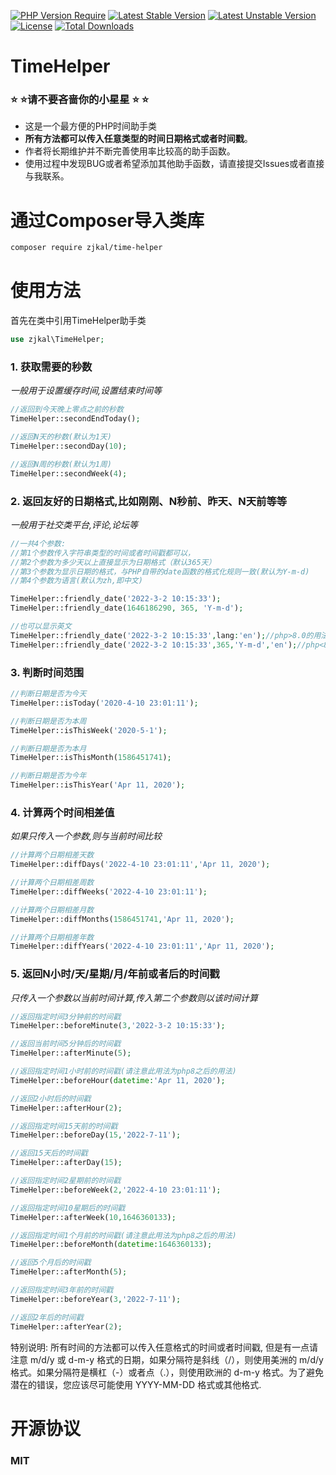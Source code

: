 [![PHP Version Require](http://poser.pugx.org/zjkal/time-helper/require/php)](https://packagist.org/packages/zjkal/time-helper)
[![Latest Stable Version](http://poser.pugx.org/zjkal/time-helper/v)](https://packagist.org/packages/zjkal/time-helper)
[![Latest Unstable Version](http://poser.pugx.org/zjkal/time-helper/v/unstable)](https://packagist.org/packages/zjkal/time-helper)
[![License](http://poser.pugx.org/zjkal/time-helper/license)](https://packagist.org/packages/zjkal/time-helper)
[![Total Downloads](http://poser.pugx.org/zjkal/time-helper/downloads)](https://packagist.org/packages/zjkal/time-helper)

# TimeHelper

### ⭐ ⭐请不要吝啬你的小星星 ⭐ ⭐

* 这是一个最方便的PHP时间助手类
* **所有方法都可以传入任意类型的时间日期格式或者时间戳**。
* 作者将长期维护并不断完善使用率比较高的助手函数。
* 使用过程中发现BUG或者希望添加其他助手函数，请直接提交Issues或者直接与我联系。

# 通过Composer导入类库

```bash
composer require zjkal/time-helper
```

# 使用方法

首先在类中引用TimeHelper助手类

```php
use zjkal\TimeHelper;
```

### 1. 获取需要的秒数

*一般用于设置缓存时间,设置结束时间等*

```php
//返回到今天晚上零点之前的秒数
TimeHelper::secondEndToday();

//返回N天的秒数(默认为1天)
TimeHelper::secondDay(10);

//返回N周的秒数(默认为1周)
TimeHelper::secondWeek(4);
```

### 2. 返回友好的日期格式,比如刚刚、N秒前、昨天、N天前等等

*一般用于社交类平台,评论,论坛等*

```php
//一共4个参数:
//第1个参数传入字符串类型的时间或者时间戳都可以，
//第2个参数为多少天以上直接显示为日期格式（默认365天）
//第3个参数为显示日期的格式，与PHP自带的date函数的格式化规则一致(默认为Y-m-d)
//第4个参数为语言(默认为zh,即中文)

TimeHelper::friendly_date('2022-3-2 10:15:33');
TimeHelper::friendly_date(1646186290, 365, 'Y-m-d');

//也可以显示英文
TimeHelper::friendly_date('2022-3-2 10:15:33',lang:'en');//php>8.0的用法
TimeHelper::friendly_date('2022-3-2 10:15:33',365,'Y-m-d','en');//php<8.0需要写全参数
```

### 3. 判断时间范围

```php
//判断日期是否为今天
TimeHelper::isToday('2020-4-10 23:01:11');

//判断日期是否为本周
TimeHelper::isThisWeek('2020-5-1');

//判断日期是否为本月
TimeHelper::isThisMonth(1586451741);

//判断日期是否为今年
TimeHelper::isThisYear('Apr 11, 2020');
```

### 4. 计算两个时间相差值

*如果只传入一个参数,则与当前时间比较*

```php
//计算两个日期相差天数
TimeHelper::diffDays('2022-4-10 23:01:11','Apr 11, 2020');

//计算两个日期相差周数
TimeHelper::diffWeeks('2022-4-10 23:01:11');

//计算两个日期相差月数
TimeHelper::diffMonths(1586451741,'Apr 11, 2020');

//计算两个日期相差年数
TimeHelper::diffYears('2022-4-10 23:01:11','Apr 11, 2020');
```

### 5. 返回N小时/天/星期/月/年前或者后的时间戳

*只传入一个参数以当前时间计算,传入第二个参数则以该时间计算*

```php
//返回指定时间3分钟前的时间戳
TimeHelper::beforeMinute(3,'2022-3-2 10:15:33');

//返回当前时间5分钟后的时间戳
TimeHelper::afterMinute(5);

//返回指定时间1小时前的时间戳(请注意此用法为php8之后的用法)
TimeHelper::beforeHour(datetime:'Apr 11, 2020');

//返回2小时后的时间戳
TimeHelper::afterHour(2);

//返回指定时间15天前的时间戳
TimeHelper::beforeDay(15,'2022-7-11');

//返回15天后的时间戳
TimeHelper::afterDay(15);

//返回指定时间2星期前的时间戳
TimeHelper::beforeWeek(2,'2022-4-10 23:01:11');

//返回指定时间10星期后的时间戳
TimeHelper::afterWeek(10,1646360133);

//返回指定时间1个月前的时间戳(请注意此用法为php8之后的用法)
TimeHelper::beforeMonth(datetime:1646360133);

//返回5个月后的时间戳
TimeHelper::afterMonth(5);

//返回指定时间3年前的时间戳
TimeHelper::beforeYear(3,'2022-7-11');

//返回2年后的时间戳
TimeHelper::afterYear(2);
```

特别说明: 所有时间的方法都可以传入任意格式的时间或者时间戳, 但是有一点请注意 m/d/y 或 d-m-y 格式的日期，如果分隔符是斜线（/），则使用美洲的 m/d/y 格式。如果分隔符是横杠（-）或者点（.），则使用欧洲的 d-m-y 格式。为了避免潜在的错误，您应该尽可能使用 YYYY-MM-DD 格式或其他格式.

# 开源协议

### MIT